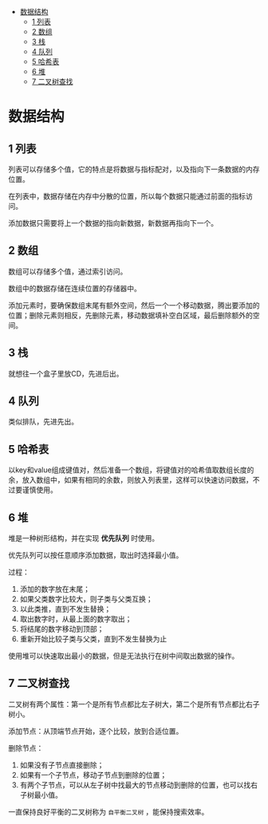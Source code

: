 - [数据结构](#%e6%95%b0%e6%8d%ae%e7%bb%93%e6%9e%84)
  - [1 列表](#1-%e5%88%97%e8%a1%a8)
  - [2 数组](#2-%e6%95%b0%e7%bb%84)
  - [3 栈](#3-%e6%a0%88)
  - [4 队列](#4-%e9%98%9f%e5%88%97)
  - [5 哈希表](#5-%e5%93%88%e5%b8%8c%e8%a1%a8)
  - [6 堆](#6-%e5%a0%86)
  - [7 二叉树查找](#7-%e4%ba%8c%e5%8f%89%e6%a0%91%e6%9f%a5%e6%89%be)

# 数据结构

## 1 列表

列表可以存储多个值，它的特点是将数据与指标配对，以及指向下一条数据的内存位置。

在列表中，数据存储在内存中分散的位置，所以每个数据只能通过前面的指标访问。

添加数据只需要将上一个数据的指向新数据，新数据再指向下一个。

## 2 数组

数组可以存储多个值，通过索引访问。

数组中的数据存储在连续位置的存储器中。

添加元素时，要确保数组末尾有额外空间，然后一个一个移动数据，腾出要添加的位置；删除元素则相反，先删除元素，移动数据填补空白区域，最后删除额外的空间。

## 3 栈

就想往一个盒子里放CD，先进后出。

## 4 队列

类似排队，先进先出。

## 5 哈希表

以key和value组成键值对，然后准备一个数组，将键值对的哈希值取数组长度的余，放入数组中，如果有相同的余数，则放入列表里，这样可以快速访问数据，不过要谨慎使用。

## 6 堆

堆是一种树形结构，并在实现 **优先队列** 时使用。

优先队列可以按任意顺序添加数据，取出时选择最小值。

过程：

1. 添加的数字放在末尾；
2. 如果父类数字比较大，则子类与父类互换；
3. 以此类推，直到不发生替换；
4. 取出数字时，从最上面的数字取出；
5. 将结尾的数字移动到顶部；
6. 重新开始比较子类与父类，直到不发生替换为止

使用堆可以快速取出最小的数据，但是无法执行在树中间取出数据的操作。

## 7 二叉树查找

二叉树有两个属性：第一个是所有节点都比左子树大，第二个是所有节点都比右子树小。

添加节点：从顶端节点开始，逐个比较，放到合适位置。

删除节点：

1. 如果没有子节点直接删除；
2. 如果有一个子节点，移动子节点到删除的位置；
3. 有两个子节点，可以从左子树中找最大的节点移动到删除的位置，也可以找右子树最小值。

一直保持良好平衡的二叉树称为 `自平衡二叉树` ，能保持搜索效率。